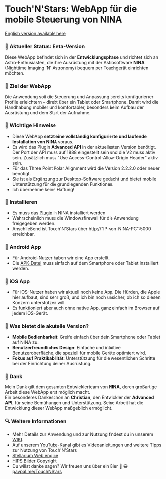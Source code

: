 # Touch'N'Stars: WebApp für die mobile Steuerung von NINA

[English version available here](README_en.md)

### 🚀 **Aktueller Status: Beta-Version**  
Diese WebApp befindet sich in der **Entwicklungsphase** und richtet sich an Astro-Enthusiasten, die ihre Ausrüstung mit der Astrosoftware **NINA** (Nighttime Imaging 'N' Astronomy) bequem per Touchgerät einrichten möchten.  

### 🏁 **Ziel der WebApp**  
Die Anwendung soll die Steuerung und Anpassung bereits konfigurierter Profile erleichtern – direkt über ein Tablet oder Smartphone. Damit wird die Handhabung mobiler und komfortabler, besonders beim Aufbau der Ausrüstung und dem Start der Aufnahme.  

### 🧩 **Wichtige Hinweise**  
- Diese WebApp **setzt eine vollständig konfigurierte und laufende Installation von NINA** voraus.  
- Es wird das Plugin **Advanced API** in der aktuellesten Version benötigt.
  Der Port der API muss auf 1888 eingestellt sein und die V2 muss aktiv sein.
  Zusätzlich muss "Use Access-Control-Allow-Origin Header" aktiv sein.
- Für das Three Point Polar Alignment wird die Version 2.2.2.0 oder neuer benötigt.
- Sie ist als Ergänzung zur Desktop-Software gedacht und bietet mobile Unterstützung für die grundlegenden Funktionen.
- Ich übernehme keine Haftung!
  
### 🔧 **Installieren**
- Es muss das [Plugin](https://github.com/Touch-N-Stars/N.I.N.A-Plugin-for-Touch-N-Stars) in NINA installiert werden
- Wahrscheinlich muss die Windowsfirewall für die Anwendung freigegeben werden.
- Anschließend ist Touch'N'Stars über http://"IP-von-NINA-PC":5000 erreichbar.

### 📱 **Android App**
- Für Android-Nutzer haben wir eine App erstellt.
- Die [APK-Datei](https://github.com/Touch-N-Stars/Touch-N-Stars/releases) muss einfach auf dem Smartphone oder Tablet installiert werden.

### 📱 **iOS App**
- Für iOS-Nutzer haben wir aktuell noch keine App. 
Die Hürden, die Apple hier aufbaut, sind sehr groß, und ich bin noch unsicher, ob ich so diesen Konzern unterstützen will.
- Es funktioniert aber auch ohne native App, ganz einfach im Browser auf jedem iOS-Gerät.

### 🧪 **Was bietet die akutelle Version?**  
- **Mobile Bedienbarkeit**: Greife einfach über dein Smartphone oder Tablet auf NINA zu.  
- **Benutzerfreundliches Design**: Einfache und intuitive Benutzeroberfläche, die speziell für mobile Geräte optimiert wird.  
- **Fokus auf Praktikabilität**: Unterstützung für die wesentlichen Schritte bei der Einrichtung deiner Ausrüstung.  

### 💙 **Dank**  
Mein Dank gilt dem gesamten Entwicklerteam von **NINA**, deren großartige Arbeit diese WebApp erst möglich macht.  
Ein besonderes Dankeschön an **Christian**, den Entwickler der **Advanced API**, für seine Bemühungen und Unterstützung. Seine Arbeit hat die Entwicklung dieser WebApp maßgeblich ermöglicht.

### 🔍 Weitere Informationen
- Mehr Details zur Anwendung und zur Nutzung findest du in unserem [WIKI](https://github.com/Touch-N-Stars/Touch-N-Stars/releases](https://github.com/Touch-N-Stars/Touch-N-Stars/wiki/Touch'N'Stars-Wiki)).
- Auf unserem  [YouTube-Kanal](https://www.youtube.com/watch?v=0chtlhO_cX4&list=PLAT-Qw0mxhRLn1KzFKGRuu3Pur-gjNS2C) gibt es Videoanleitungen und weitere Tipps zur Nutzung von Touch'N'Stars
- [Stellarium Web engine](https://github.com/Stellarium/stellarium-web-engine)
- [HIPS Bilder Copyright](https://archive.stsci.edu/dss/copyright.html)
- Du willst danke sagen? Wir freuen uns über ein Bier 🍻 😀 [paypal.me/TouchNStars](http://paypal.me/TouchNStars)
